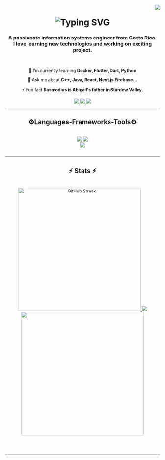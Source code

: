 <img align="right" src="https://komarev.com/ghpvc/?username=jocscriptch&label=Profile%20views&color=0e75b6&style=flat" />

<h1 align="center">
  <img src="https://readme-typing-svg.herokuapp.com?font=Righteous&size=35&duration=3000&pause=1000&color=C893EB&background=FFFFFF00&center=true&vCenter=true&random=false&width=500&height=70&lines=Hi+There!%F0%9F%91%8B;I'm+Jocsan+Ram%C3%ADrez+Chaves!" alt="Typing SVG" />
</h1>

<h3 align="center">A passionate information systems engineer from Costa Rica. <br/>
                  I love learning new technologies and working on exciting project.</h3>
<br/>

<div align="center">
  
🌱 I’m currently learning **Docker, Flutter, Dart, Python**
  
💬 Ask me about **C++, Java, React, Next.js Firebase...**

⚡ Fun fact **Rasmodius is Abigail's father in Stardew Valley.**

 </div>

 
<div align="center"> 
  <a href="mailto: jocsan.ramirez.chaves@est.una.ac.cr">
    <img src="https://img.shields.io/badge/Gmail-333333?style=for-the-badge&logo=gmail&logoColor=red" />
  </a>
  <a href="https://www.linkedin.com/in/jocsan-ramirez-chaves/" target="_blank">
    <img src="https://img.shields.io/badge/LinkedIn-0077B5?style=for-the-badge&logo=linkedin&logoColor=white" target="_blank" />
  </a>
  <a href="https://website-portfolio-tailwind-css-react-framer-motion-next.vercel.app/" target="_blank">
     <img src="https://img.shields.io/badge/Portfolio-FF5722?style=for-the-badge&logo=todoist&logoColor=white" target="_blank" />
  </a>
</div>
 <hr/>

 <h2 align="center">⚙️Languages-Frameworks-Tools⚙️</h2>
<br/>
<div align="center">
    <img src="https://skillicons.dev/icons?i=html,css,javascript,typescript,bootstrap,tailwind,vercel,github,figma,git" />
    <img src="https://skillicons.dev/icons?i=php,nodejs,react,nextjs,fortran,cpp,java,maven,idea,linux" /><br>
    <img src="https://skillicons.dev/icons?i=latex,netlify,vite,processing,firebase,mongodb,mysql,postgres,vscode,visualstudio" /><br>
</div>
<br/>
<hr/>

<h2 align="center">⚡ Stats ⚡</h2>
<br>
<div align="center">
    <a href="https://git.io/streak-stats">
        <img width="400" src="https://streak-stats.demolab.com?user=jocscriptch&theme=react&border_radius=10&card_width=400" alt="GitHub Streak" />
    </a>
    <picture width="100">
        <source
            srcset="https://github-readme-stats.vercel.app/api?username=jocscriptch&show_icons=true&theme=react&rank_icon=github&border_radius=10&w=400"
            media="(prefers-color-scheme: dark)"/>
        <source
            srcset="https://github-readme-stats.vercel.app/api?username=jocscriptch&show_icons=true&w=400"
            media="(prefers-color-scheme: dark), (prefers-color-scheme: no-preference)"/>
        <img src="https://github-readme-stats.vercel.app/api?username=jocscriptch&show_icons=true&w=400" />
    </picture>
    <img width="400" align="center" src="https://github-readme-stats.vercel.app/api/top-langs?username=jocscriptch&layout=compact&theme=react&langs_count=8&card_width=300" />
</div>


<br/><br/>
<hr/>


